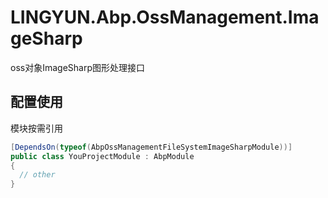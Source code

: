 # LINGYUN.Abp.OssManagement.ImageSharp

oss对象ImageSharp图形处理接口 

## 配置使用

模块按需引用

```csharp
[DependsOn(typeof(AbpOssManagementFileSystemImageSharpModule))]
public class YouProjectModule : AbpModule
{
  // other
}
```
